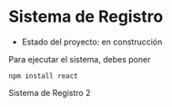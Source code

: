 <h1> Sistema de Registro </h1>

- Estado del proyecto: en construcción

Para ejecutar el sistema, debes poner

```npm install react```

Sistema de Registro 2
